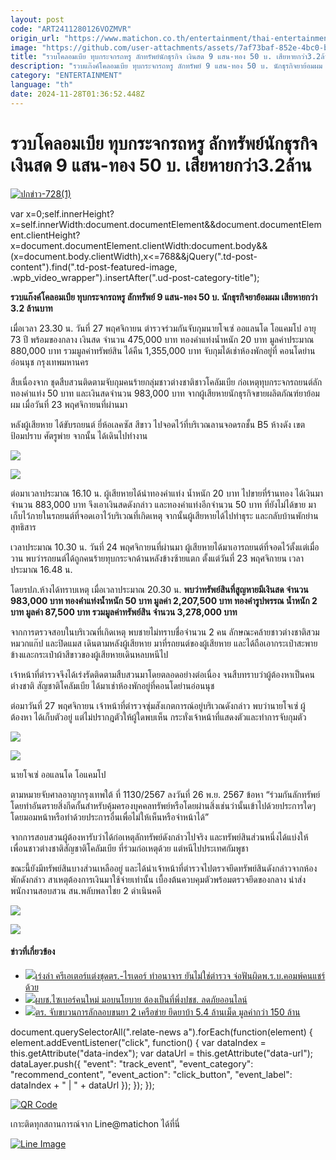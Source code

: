 ```yaml
---
layout: post
code: "ART2411280126VOZMVR"
origin_url: "https://www.matichon.co.th/entertainment/thai-entertainment/news_4924359"
image: "https://github.com/user-attachments/assets/7af73baf-852e-4bc0-b423-1b3b48ffacfd"
title: "รวบโคลอมเบีย ทุบกระจกรถหรู ลักทรัพย์นักธุรกิจ เงินสด 9 แสน-ทอง 50 บ. เสียหายกว่า3.2ล้าน"
description: "รวบแก๊งค์โคลอมเบีย ทุบกระจกรถหรู ลักทรัพย์ 9 แสน-ทอง 50 บ. นักธุรกิจยาย้อมผม เสียหายกว่า 3.2 ล้านบาท"
category: "ENTERTAINMENT"
language: "th"
date: 2024-11-28T01:36:52.448Z
---
```


# รวบโคลอมเบีย ทุบกระจกรถหรู ลักทรัพย์นักธุรกิจ เงินสด 9 แสน-ทอง 50 บ. เสียหายกว่า3.2ล้าน

[![](https://www.matichon.co.th/wp-content/uploads/2024/11/ปกข่าว-7281-248.jpg "ปกข่าว-728(1)")](https://www.matichon.co.th/wp-content/uploads/2024/11/ปกข่าว-7281-248.jpg)

var x=0;self.innerHeight?x=self.innerWidth:document.documentElement&&document.documentElement.clientHeight?x=document.documentElement.clientWidth:document.body&&(x=document.body.clientWidth),x<=768&&jQuery(".td-post-content").find(".td-post-featured-image, .wpb\_video\_wrapper").insertAfter(".ud-post-category-title");

**รวบแก๊งค์โคลอมเบีย ทุบกระจกรถหรู ลักทรัพย์ 9 แสน-ทอง 50 บ. นักธุรกิจยาย้อมผม เสียหายกว่า 3.2 ล้านบาท**

เมื่อเวลา 23.30 น. วันที่ 27 พฤศจิกายน ตำรวจร่วมกันจับกุมนายโจเซ่ ออแลนโด โอแคมโป อายุ 73 ปี พร้อมของกลาง เงินสด จำนวน 475,000 บาท ทองคำแท่งน้ำหนัก 20 บาท มูลค่าประมาณ 880,000 บาท รวมมูลค่าทรัพย์สิน ได้คืน 1,355,000 บาท จับกุมได้เช่าห้องพักอยู่ที่ คอนโดย่านอ่อนนุช กรุงเทพมหานคร

สืบเนื่องจาก ชุดสืบสวนติดตามจับกุมคนร้ายกลุ่มชาวต่างชาติชาวโคลัมเบีย ก่อเหตุทุบกระจกรถยนต์ลักทองคำแท่ง 50 บาท และเงินสดจำนวน 983,000 บาท จากผู้เสียหายนักธุรกิจขายผลิตภัณฑ์ยาย้อมผม เมื่อวันที่ 23 พฤศจิกายนที่ผ่านมา

หลังผู้เสียหาย ได้ขับรถยนต์ ยี่ห้อเลคซัส สีขาว ไปจอดไว้ที่บริเวณลานจอดรถชั้น B5 ห้างดัง เขตป้อมปราบ ศัตรูพ่าย จากนั้น ได้เดินไปทำงาน

![](https://www.matichon.co.th/wp-content/uploads/2024/11/S__61210706.jpg)

![](https://www.matichon.co.th/wp-content/uploads/2024/11/88-30.jpg)

ต่อมาเวลาประมาณ 16.10 น. ผู้เสียหายได้นำทองคำแท่ง น้ำหนัก 20 บาท ไปขายที่ร้านทอง ได้เงินมาจำนวน 883,000 บาท จึงเอาเงินสดดังกล่าว และทองคำแท่งอีกจำนวน 50 บาท ที่ยังไม่ได้ขาย มาเก็บไว้ภายในรถยนต์ที่จอดเอาไว้บริเวณที่เกิดเหตุ จากนั้นผู้เสียหายได้ไปทำธุระ และกลับบ้านพักย่านสุทธิสาร

เวลาประมาณ 10.30 น. วันที่ 24 พฤศจิกายนที่ผ่านมา ผู้เสียหายได้มาเอารถยนต์ที่จอดไว้ตั้งแต่เมื่อวาน พบว่ารถยนต์ได้ถูกคนร้ายทุบกระจกด้านหลังข้างซ้ายแตก ตั้งแต่วันที่ 23 พฤศจิกายน เวลาประมาณ 16.48 น.

โดยรปภ.ห้างได้ทราบเหตุ เมื่อเวลาประมาณ 20.30 น. **พบว่าทรัพย์สินที่สูญหายมีเงินสด จำนวน 983,000 บาท ทองคำแท่งน้ำหนัก 50 บาท มูลค่า 2,207,500 บาท ทองคำรูปพรรณ น้ำหนัก 2 บาท มูลค่า 87,500 บาท รวมมูลค่าทรัพย์สิน จำนวน 3,278,000 บาท** 

จากการตรวจสอบในบริเวณที่เกิดเหตุ พบชายไม่ทราบชื่อจำนวน 2 คน ลักษณะคล้ายชาวต่างชาติสวมหมวกแก๊ป และปิดแมส เดินตามหลังผู้เสียหาย มาที่รถยนต์ของผู้เสียหาย และได้ถือเอากระเป๋าสะพายข้างและกระเป๋าผ้าสีขาวของผู้เสียหายเดินหลบหนีไป

เจ้าหน้าที่ตำรวจจึงได้เร่งรัดติดตามสืบสวนมาโดยตลอดอย่างต่อเนื่อง จนสืบทราบว่าผู้ต้องหาเป็นคนต่างชาติ สัญชาติโคลัมเบีย ได้มาเช่าห้องพักอยู่ที่คอนโดย่านอ่อนนุช

ต่อมาวันที่ 27 พฤศจิกายน เจ้าหน้าที่ตำรวจซุ่มสังเกตการณ์อยู่บริเวณดังกล่าว พบว่านายโจเซ่ ผู้ต้องหา ได้เก็บตัวอยู่ แต่ไม่ปรากฎตัวให้ผู้ใดพบเห็น กระทั่งเจ้าหน้าที่แสดงตัวและทำการจับกุมตัว

![](https://www.matichon.co.th/wp-content/uploads/2024/11/99-21.jpg)

![](https://www.matichon.co.th/wp-content/uploads/2024/11/33-117-e1732756161779.jpg)

นายโจเซ่ ออแลนโด โอแคมโป

ตามหมายจับศาลอาญากรุงเทพใต้ ที่ 1130/2567 ลงวันที่ 26 พ.ย. 2567 ข้อหา “ร่วมกันลักทรัพย์โดยทำอันตรายสิ่งกีดกั้นสำหรับคุ้มครองบุคคลทรัพย์หรือโดยผ่านสิ่งเช่นว่านั้นเข้าไปด้วยประการใดๆ โดยมอมหน้าหรือทำด้วยประการอื่นเพื่อไม่ให้เห็นหรือจำหน้าได้”

จากการสอบสวนผู้ต้องหารับว่าได้ก่อเหตุลักทรัพย์ดังกล่าวไปจริง และทรัพย์สินส่วนหนึ่งได้แบ่งให้เพื่อนชาวต่างชาติสัญชาติโคลัมเบีย ที่ร่วมก่อเหตุด้วย แต่หนีไปประเทศกัมพูชา

ขณะนี้ยังมีทรัพย์สินบางส่วนเหลืออยู่ และได้นำเจ้าหน้าที่ตำรวจไปตรวจยึดทรัพย์สินดังกล่าวจากห้องพักดังกล่าว สาเหตุต้องการเงินมาใช้จ่ายเท่านั้น เบื้องต้นควบคุมตัวพร้อมตรวจยึดของกลาง นำส่งพนักงานสอบสวน สน.พลับพลาไชย 2 ดำเนินคดี

![](https://www.matichon.co.th/wp-content/uploads/2024/11/S__61210704.jpg)

![](https://www.matichon.co.th/wp-content/uploads/2024/11/S__61210712-e1732756642907.jpg)

#### ข่าวที่เกี่ยวข้อง

*   [![](https://www.matichon.co.th/wp-content/uploads/2024/11/d113.jpg)เร่งล่า ครีเอเตอร์แต่งชุดตร.-ไรเดอร์ ทำอนาจาร ยันไม่ใช่ตำรวจ จ่อฟันผิดพ.ร.บ.คอมพ์คนแชร์ด้วย](https://www.matichon.co.th/local/crime/news_4924353) 
*   [![](https://www.matichon.co.th/wp-content/uploads/2024/11/728-352.jpg)ผบช.ไซเบอร์คนใหม่ มอบนโยบาย ต้องเป็นที่พึ่งปชช. ลดภัยออนไลน์](https://www.matichon.co.th/local/crime/news_4923832)
*   [![](https://www.matichon.co.th/wp-content/uploads/2024/11/728-351.jpg)ตร. จับขบวนการลักลอบขนยา 2 เครือข่าย ยึดยาบ้า 5.4 ล้านเม็ด มูลค่ากว่า 150 ล้าน](https://www.matichon.co.th/local/crime/news_4923794)

document.querySelectorAll(".relate-news a").forEach(function(element) { element.addEventListener("click", function() { var dataIndex = this.getAttribute("data-index"); var dataUrl = this.getAttribute("data-url"); dataLayer.push({ "event": "track\_event", "event\_category": "recommend\_content", "event\_action": "click\_button", "event\_label": dataIndex + " | " + dataUrl }); }); });

[![QR Code](https://www.matichon.co.th/wp-content/uploads/2023/07/wob1371z.jpg)](https://lin.ee/ht0nDxX)

เกาะติดทุกสถานการณ์จาก Line@matichon ได้ที่นี่

[![Line Image](https://www.matichon.co.th/wp-content/uploads/2023/07/th.png)](https://lin.ee/ht0nDxX)